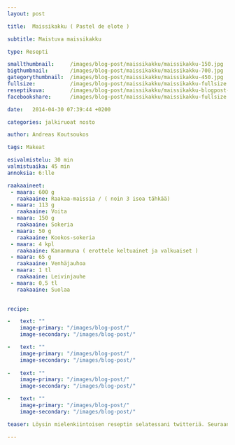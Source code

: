 ```yaml
---
layout: post

title:	Maissikakku ( Pastel de elote )

subtitle: Maistuva maissikakku

type: Resepti

smallthumbnail: 	/images/blog-post/maissikakku/maissikakku-150.jpg
bigthumbnail:		/images/blog-post/maissikakku/maissikakku-700.jpg
gategorythumbnail: 	/images/blog-post/maissikakku/maissikakku-450.jpg
fullsize: 			/images/blog-post/maissikakku/maissikakku-fullsize.jpg
reseptikuva:		/images/blog-post/maissikakku/maissikakku-blogpost-10.jpg
facebookshare:		/images/blog-post/maissikakku/maissikakku-fullsize.jpg

date:	2014-04-30 07:39:44 +0200

categories: jalkiruoat nosto

author: Andreas Koutsoukos

tags: Makeat

esivalmistelu: 30 min
valmistuaika: 45 min
annoksia: 6:lle

raakaaineet:
 - maara: 600 g	
   raakaaine: Raakaa-maissia / ( noin 3 isoa tähkää)
 - maara: 113 g	
   raakaaine: Voita
 - maara: 150 g	
   raakaaine: Sokeria
 - maara: 50 g	
   raakaaine: Kookos-sokeria
 - maara: 4 kpl	
   raakaaine: Kananmuna ( erottele keltuainet ja valkuaiset )
 - maara: 65 g	
   raakaaine: Venhäjauhoa
 - maara: 1 tl	
   raakaaine: Leivinjauhe
 - maara: 0,5 tl	
   raakaaine: Suolaa

   
recipe:

-   text: ""
    image-primary: "/images/blog-post/"
    image-secondary: "/images/blog-post/"

-   text: ""
    image-primary: "/images/blog-post/"
    image-secondary: "/images/blog-post/"
    
-   text: ""
    image-primary: "/images/blog-post/"
    image-secondary: "/images/blog-post/"

-   text: ""
    image-primary: "/images/blog-post/"
    image-secondary: "/images/blog-post/"

teaser: Löysin mielenkiintoisen reseptin selatessani twitteriä. Seuraan <a href="https://twitter.com/CoolChileCo" target="_black">Cool Chile Co mauste-valmistajaa</a>, joka on erikoistunnut mexicolaisiin tuotteisiin. Heillä on mahtavia tuotteita, joita saa tilattua netistä, ja stockmannila on myös suppea valikoima tuotteita.  

---
```

